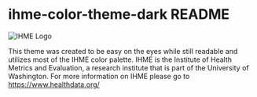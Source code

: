 # ihme-color-theme-dark README

![IHME Logo](https://www.healthdata.org/sites/default/files/styles/responsive_1_1_1200w/public/2023-08/IHME-logo.png.webp?itok=nWdu9hrB)

This theme was created to be easy on the eyes while still readable and utilizes most of the IHME color palette. IHME is the Institute of Health Metrics and Evaluation, a research institute that is part of the University of Washington. For more information on IHME please go to https://www.healthdata.org/